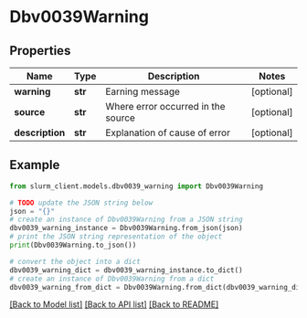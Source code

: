 # Dbv0039Warning


## Properties

Name | Type | Description | Notes
------------ | ------------- | ------------- | -------------
**warning** | **str** | Earning message | [optional] 
**source** | **str** | Where error occurred in the source | [optional] 
**description** | **str** | Explanation of cause of error | [optional] 

## Example

```python
from slurm_client.models.dbv0039_warning import Dbv0039Warning

# TODO update the JSON string below
json = "{}"
# create an instance of Dbv0039Warning from a JSON string
dbv0039_warning_instance = Dbv0039Warning.from_json(json)
# print the JSON string representation of the object
print(Dbv0039Warning.to_json())

# convert the object into a dict
dbv0039_warning_dict = dbv0039_warning_instance.to_dict()
# create an instance of Dbv0039Warning from a dict
dbv0039_warning_from_dict = Dbv0039Warning.from_dict(dbv0039_warning_dict)
```
[[Back to Model list]](../README.md#documentation-for-models) [[Back to API list]](../README.md#documentation-for-api-endpoints) [[Back to README]](../README.md)


